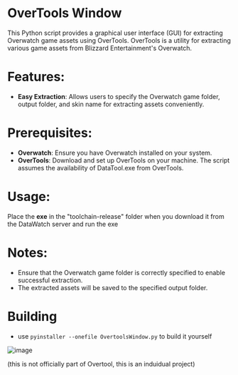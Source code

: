 # OverTools Window
This Python script provides a graphical user interface (GUI) for extracting Overwatch game assets
using OverTools. OverTools is a utility for extracting various game assets from Blizzard
Entertainment's Overwatch.

# Features:
- **Easy Extraction**: Allows users to specify the Overwatch game folder, output folder, and skin name for extracting assets conveniently.

# Prerequisites:
- **Overwatch**: Ensure you have Overwatch installed on your system.
- **OverTools**: Download and set up OverTools on your machine. The script assumes the availability of DataTool.exe from OverTools.

# Usage:
Place the **exe** in the "toolchain-release" folder when you download it from the DataWatch server and run the exe

# Notes:
- Ensure that the Overwatch game folder is correctly specified to enable successful extraction.
- The extracted assets will be saved to the specified output folder.

# Building
- use ```pyinstaller --onefile OvertoolsWindow.py``` to build it yourself

![image](https://github.com/YouMakeMeSoWet/OverTools-Window/assets/105253882/595b1af1-25cb-4c75-8e76-5306fe52068f)

(this is not officially part of Overtool, this is an induidual project)
